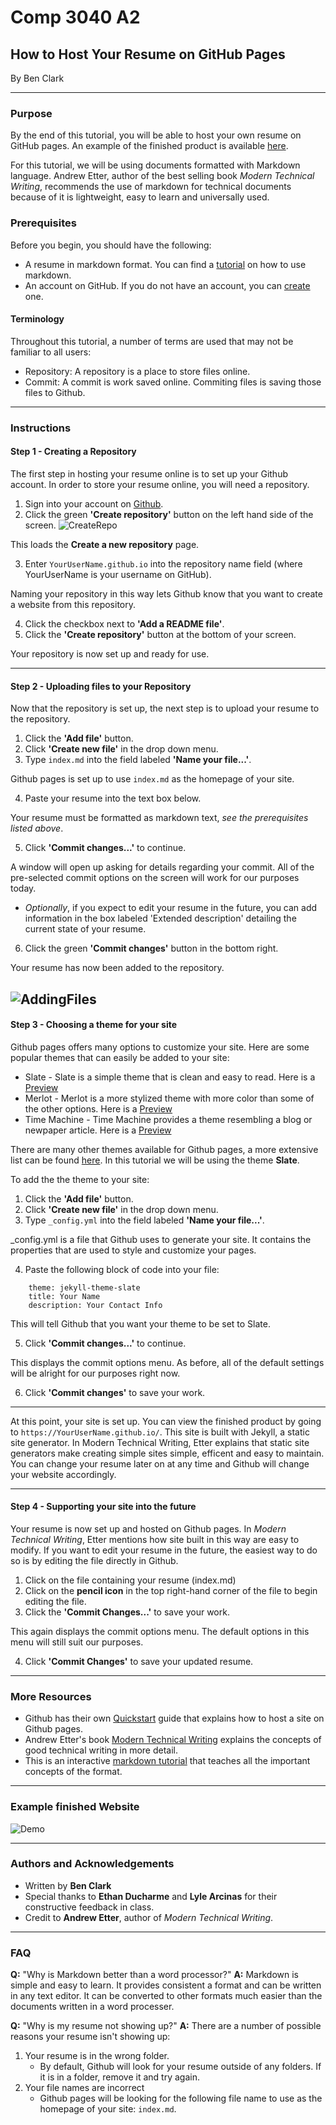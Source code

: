 # Comp 3040 A2
## How to Host Your Resume on GitHub Pages
By Ben Clark

---
### Purpose
By the end of this tutorial, you will be able to host your own resume on GitHub pages. 
An example of the finished product is available [here](https://clarkb2uofm.github.io).

For this tutorial, we will be using documents formatted with Markdown language. Andrew Etter, author of the best selling book _Modern Technical Writing_, recommends the use of markdown for technical documents because of it is lightweight, easy to learn and universally used. 

### Prerequisites
Before you begin, you should have the following:
- A resume in markdown format. You can find a [tutorial](https://www.markdowntutorial.com/) on how to use markdown.
- An account on GitHub. If you do not have an account, you can [create](https://github.com/signup) one.

#### Terminology
Throughout this tutorial, a number of terms are used that may not be familiar to all users:
- Repository: A repository is a place to store files online.
- Commit: A commit is work saved online. Commiting files is saving those files to Github.

---
### Instructions
#### Step 1 - Creating a Repository
The first step in hosting your resume online is to set up your Github account. In order to store your resume online, you will need a repository.
1. Sign into your account on [Github](https://github.com/).
2. Click the green  **'Create repository'** button on the left hand side of the screen.
![CreateRepo](assets/CreateRepo.jpg) 

This loads the **Create a new repository** page.

3. Enter ``` YourUserName.github.io ``` into the repository name field (where YourUserName is your username on GitHub).

Naming your repository in this way lets Github know that you want to create a website from this repository.

4. Click the checkbox next to **'Add a README file'**.
5. Click the **'Create repository'** button at the bottom of your screen. 

Your repository is now set up and ready for use.

---

#### Step 2 - Uploading files to your Repository
Now that the repository is set up, the next step is to upload your resume to the repository.
1. Click the **'Add file'** button.
2. Click **'Create new file'** in the drop down menu.
3. Type `index.md` into the field labeled **'Name your file...'**.

Github pages is set up to use `index.md` as the homepage of your site.

4. Paste your resume into the text box below.

Your resume must be formatted as markdown text, _see the prerequisites listed above_.

5. Click **'Commit changes...'** to continue.

A window will open up asking for details regarding your commit. All of the pre-selected commit options on the screen will work for our purposes today.

- _Optionally_, if you expect to edit your resume in the future, you can add information in the box labeled 'Extended description' detailing the current state of your resume.

6. Click the green **'Commit changes'** button in the bottom right.

Your resume has now been added to the repository.

![AddingFiles](assets/AddingFiles.gif) 
---

#### Step 3 - Choosing a theme for your site
Github pages offers many options to customize your site.
Here are some popular themes that can easily be added to your site:
- Slate - Slate is a simple theme that is clean and easy to read. Here is a [Preview](https://pages-themes.github.io/slate/)
- Merlot - Merlot is a more stylized theme with more color than some of the other options. Here is a [Preview](https://pages-themes.github.io/merlot/)
- Time Machine - Time Machine provides a theme resembling a blog or newpaper article. Here is a [Preview](https://pages-themes.github.io/time-machine/)

There are many other themes available for Github pages, a more extensive list can be found [here](https://pages.github.com/themes/).
In this tutorial we will be using the theme **Slate**.

To add the the theme to your site:
1. Click the **'Add file'** button.
2. Click **'Create new file'** in the drop down menu.
3. Type `_config.yml` into the field labeled **'Name your file...'**.

_config.yml is a file that Github uses to generate your site. It contains the properties that are used to style and customize your pages.

4. Paste the following block of code into your file:

```
    theme: jekyll-theme-slate
    title: Your Name
    description: Your Contact Info
```
This will tell Github that you want your theme to be set to Slate.

5. Click **'Commit changes...'** to continue.

This displays the commit options menu. As before, all of the default settings will be alright for our purposes right now.

6. Click **'Commit changes'** to save your work.

---

At this point, your site is set up. You can view the finished product by going to `https://YourUserName.github.io/`. This site is built with Jekyll, a static site generator. In Modern Technical Writing, Etter explains that static site generators make creating simple sites simple, efficent and easy to maintain. You can change your resume later on at any time and Github will change your website accordingly.

---
#### Step 4 - Supporting your site into the future
Your resume is now set up and hosted on Github pages.
In _Modern Technical Writing_, Etter mentions how site built in this way are easy to modify. If you want to edit your resume in the future, the easiest way to do so is by editing the file directly in Github.
1. Click on the file containing your resume (index.md)
2. Click on the **pencil icon** in the top right-hand corner of the file to begin editing the file.
3. Click the **'Commit Changes...'** to save your work.

This again displays the commit options menu. The default options in this menu will still suit our purposes.

4. Click **'Commit Changes'** to save your updated resume.

---

### More Resources
 - Github has their own [Quickstart](https://docs.github.com/en/pages/quickstart) guide that explains how to host a site on Github pages.
 - Andrew Etter's book [Modern Technical Writing](https://www.amazon.ca/Modern-Technical-Writing-Introduction-Documentation-ebook/dp/B01A2QL9SS) explains the concepts of good technical writing in more detail.
- This is an interactive [markdown tutorial](https://www.markdowntutorial.com/) that teaches all the important concepts of the format.

--- 
### Example finished Website

![Demo](assets/Demo.gif) 

---
### Authors and Acknowledgements
- Written by **Ben Clark**
- Special thanks to **Ethan Ducharme** and **Lyle Arcinas** for their constructive feedback in class.
- Credit to **Andrew Etter**, author of _Modern Technical Writing_.

---
### FAQ

**Q:** "Why is Markdown better than a word processor?"
**A:**  Markdown is simple and easy to learn. It provides consistent a format and can be written in any text editor. It can be converted to other formats much easier than the documents written in a word processer.

**Q:**  "Why is my resume not showing up?"
**A:**  There are a number of possible reasons your resume isn't showing up:

1. Your resume is in the wrong folder.
    - By default, Github will look for your resume outside of any folders. If it is in a folder, remove it and try again.
2. Your file names are incorrect
    - Github pages will be looking for the following file name to use as the homepage of your site: `index.md`.
